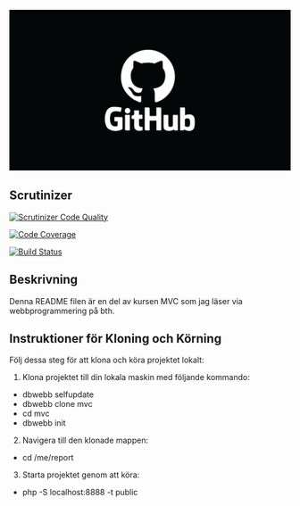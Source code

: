 ![En github bild](https://github.com/Mept17/mvc/blob/main/github.png)

## Scrutinizer
[![Scrutinizer Code Quality](https://scrutinizer-ci.com/g/Mept17/mvc/badges/quality-score.png?b=master)](https://scrutinizer-ci.com/g/Mept17/mvc/?branch=master)

[![Code Coverage](https://scrutinizer-ci.com/g/Mept17/mvc/badges/coverage.png?b=master)](https://scrutinizer-ci.com/g/Mept17/mvc/?branch=master)

[![Build Status](https://scrutinizer-ci.com/g/Mept17/mvc/badges/build.png?b=master)](https://scrutinizer-ci.com/g/Mept17/mvc/build-status/master)

## Beskrivning
Denna README filen är en del av kursen MVC som jag läser via webbprogrammering på bth.

## Instruktioner för Kloning och Körning
Följ dessa steg för att klona och köra projektet lokalt:

1. Klona projektet till din lokala maskin med följande kommando:
- dbwebb selfupdate
- dbwebb clone mvc
- cd mvc
- dbwebb init

2. Navigera till den klonade mappen:
- cd /me/report

3. Starta projektet genom att köra:
- php -S localhost:8888 -t public  